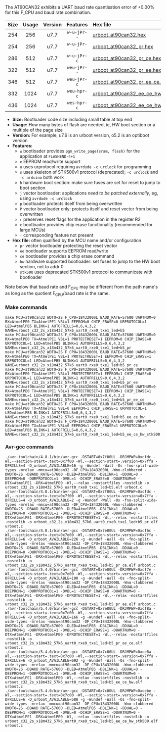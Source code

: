 The AT90CAN32 exhibits a UART baud rate quantisation error of +0.00% for this F_CPU and baud rate combination.

|Size|Usage|Version|Features|Hex file|
|:-:|:-:|:-:|:-:|:--|
|254|256|u7.7|`w-u-jPr--`|[urboot_at90can32.hex](https://raw.githubusercontent.com/stefanrueger/urboot.hex/main/u7.7/cores/megacore/at90can32/watchdog_2_s/external_oscillator/18432000_hz/57600_baud/uart0_rxe0_txe1/led%2Bb5/urboot_at90can32.hex)|
|254|256|u7.7|`w-u-jPr--`|[urboot_at90can32_pr.hex](https://raw.githubusercontent.com/stefanrueger/urboot.hex/main/u7.7/cores/megacore/at90can32/watchdog_2_s/external_oscillator/18432000_hz/57600_baud/uart0_rxe0_txe1/led%2Bb5/urboot_at90can32_pr.hex)|
|286|512|u7.7|`w-u-jPr-c`|[urboot_at90can32_pr_ce.hex](https://raw.githubusercontent.com/stefanrueger/urboot.hex/main/u7.7/cores/megacore/at90can32/watchdog_2_s/external_oscillator/18432000_hz/57600_baud/uart0_rxe0_txe1/led%2Bb5/urboot_at90can32_pr_ce.hex)|
|322|512|u7.7|`weu-jPr--`|[urboot_at90can32_pr_ee.hex](https://raw.githubusercontent.com/stefanrueger/urboot.hex/main/u7.7/cores/megacore/at90can32/watchdog_2_s/external_oscillator/18432000_hz/57600_baud/uart0_rxe0_txe1/led%2Bb5/urboot_at90can32_pr_ee.hex)|
|346|512|u7.7|`weu-jPr-c`|[urboot_at90can32_pr_ee_ce.hex](https://raw.githubusercontent.com/stefanrueger/urboot.hex/main/u7.7/cores/megacore/at90can32/watchdog_2_s/external_oscillator/18432000_hz/57600_baud/uart0_rxe0_txe1/led%2Bb5/urboot_at90can32_pr_ee_ce.hex)|
|332|1024|u7.7|`weu-hpr-c`|[urboot_at90can32_ee_ce_hw.hex](https://raw.githubusercontent.com/stefanrueger/urboot.hex/main/u7.7/cores/megacore/at90can32/watchdog_2_s/external_oscillator/18432000_hz/57600_baud/uart0_rxe0_txe1/led%2Bb5/urboot_at90can32_ee_ce_hw.hex)|
|436|1024|u7.7|`wes-hpr-c`|[urboot_at90can32_ee_ce_hw_stk500.hex](https://raw.githubusercontent.com/stefanrueger/urboot.hex/main/u7.7/cores/megacore/at90can32/watchdog_2_s/external_oscillator/18432000_hz/57600_baud/uart0_rxe0_txe1/led%2Bb5/urboot_at90can32_ee_ce_hw_stk500.hex)|

- **Size:** Bootloader code size including small table at top end
- **Usage:** How many bytes of flash are needed, ie, HW boot section or a multiple of the page size
- **Version:** For example, u7.6 is an urboot version, o5.2 is an optiboot version
- **Features:**
  + `w` bootloader provides `pgm_write_page(sram, flash)` for the application at `FLASHEND-4+1`
  + `e` EEPROM read/write support
  + `u` uses urprotocol requiring `avrdude -c urclock` for programming
  + `s` uses skeleton of STK500v1 protocol (deprecated); `-c urclock` and `-c arduino` both work
  + `h` hardware boot section: make sure fuses are set for reset to jump to boot section
  + `j` vector bootloader: applications *need to be patched externally*, eg, using `avrdude -c urclock`
  + `p` bootloader protects itself from being overwritten
  + `P` vector bootloader only: protects itself and reset vector from being overwritten
  + `r` preserves reset flags for the application in the register R2
  + `c` bootloader provides chip erase functionality (recommended for large MCUs)
  + `-` corresponding feature not present
- **Hex file:** often qualified by the MCU name and/or configuration
  + `pr` vector bootloader protecting the reset vector
  + `ee` bootloader supports EEPROM read/write
  + `ce` bootloader provides a chip erase command
  + `hw` hardware supported bootloader: set fuses to jump to the HW boot section, not to addr 0
  + `stk500` uses deprecated STK500v1 protocol to communicate with bootloader


Note below that baud rate and F<sub>CPU</sub> may be different from the path name's as long as the quotient F<sub>CPU</sub>/baud rate is the same.

### Make commands
```
make MCU=at90can32 WDTO=2S F_CPU=18432000L BAUD_RATE=57600 UARTNUM=0 RX=AtmelPE0 TX=AtmelPE1 VBL=1 EEPROM=0 CHIP_ERASE=0 URPROTOCOL=1 LED=AtmelPB5 BLINK=1 AUTOFRILLS=0,6,4,3,2 NAME=urboot_c32_2s_x18m432_57k6_uart0_rxe0_txe1_led+b5
make MCU=at90can32 WDTO=2S F_CPU=18432000L BAUD_RATE=57600 UARTNUM=0 RX=AtmelPE0 TX=AtmelPE1 VBL=1 PROTECTRESET=1 EEPROM=0 CHIP_ERASE=0 URPROTOCOL=1 LED=AtmelPB5 BLINK=1 AUTOFRILLS=0,6,4,3,2 NAME=urboot_c32_2s_x18m432_57k6_uart0_rxe0_txe1_led+b5_pr
make MCU=at90can32 WDTO=2S F_CPU=18432000L BAUD_RATE=57600 UARTNUM=0 RX=AtmelPE0 TX=AtmelPE1 VBL=1 PROTECTRESET=1 EEPROM=0 CHIP_ERASE=1 URPROTOCOL=1 LED=AtmelPB5 BLINK=1 AUTOFRILLS=0,6,4,3,2 NAME=urboot_c32_2s_x18m432_57k6_uart0_rxe0_txe1_led+b5_pr_ce
make MCU=at90can32 WDTO=2S F_CPU=18432000L BAUD_RATE=57600 UARTNUM=0 RX=AtmelPE0 TX=AtmelPE1 VBL=1 PROTECTRESET=1 EEPROM=1 CHIP_ERASE=0 URPROTOCOL=1 LED=AtmelPB5 BLINK=1 AUTOFRILLS=0,6,4,3,2 NAME=urboot_c32_2s_x18m432_57k6_uart0_rxe0_txe1_led+b5_pr_ee
make MCU=at90can32 WDTO=2S F_CPU=18432000L BAUD_RATE=57600 UARTNUM=0 RX=AtmelPE0 TX=AtmelPE1 VBL=1 PROTECTRESET=1 EEPROM=1 CHIP_ERASE=1 URPROTOCOL=1 LED=AtmelPB5 BLINK=1 AUTOFRILLS=0,6,4,3,2 NAME=urboot_c32_2s_x18m432_57k6_uart0_rxe0_txe1_led+b5_pr_ee_ce
make MCU=at90can32 WDTO=2S F_CPU=18432000L BAUD_RATE=57600 UARTNUM=0 RX=AtmelPE0 TX=AtmelPE1 VBL=0 EEPROM=1 CHIP_ERASE=1 URPROTOCOL=1 LED=AtmelPB5 BLINK=1 AUTOFRILLS=0,6,4,3,2 NAME=urboot_c32_2s_x18m432_57k6_uart0_rxe0_txe1_led+b5_ee_ce_hw
make MCU=at90can32 WDTO=2S F_CPU=18432000L BAUD_RATE=57600 UARTNUM=0 RX=AtmelPE0 TX=AtmelPE1 VBL=0 EEPROM=1 CHIP_ERASE=1 URPROTOCOL=0 LED=AtmelPB5 BLINK=1 AUTOFRILLS=0,6,4,3,2 NAME=urboot_c32_2s_x18m432_57k6_uart0_rxe0_txe1_led+b5_ee_ce_hw_stk500
```

### Avr-gcc commands
```
./avr-toolchain/4.8.1/bin/avr-gcc -DSTART=0x7f00UL -DRJMPWP=0xcfdc -Wl,--section-start=.text=0x7f00 -Wl,--section-start=.version=0x7ffa -DFRILLS=4 -D_urboot_AVAILABLE=16 -g -Wundef -Wall -Os -fno-split-wide-types -mrelax -mmcu=at90can32 -DF_CPU=18432000L -Wno-clobbered -DWDTO=2S -DBAUD_RATE=57600 -DLED=AtmelPB5 -DBLINK=1 -DDUAL=0 -DEEPROM=0 -DURPROTOCOL=1 -DVBL=1 -DCHIP_ERASE=0 -DUARTNUM=0 -DTX=AtmelPE1 -DRX=AtmelPE0 -Wl,--relax -nostartfiles -nostdlib -o urboot_c32_2s_x18m432_57k6_uart0_rxe0_txe1_led+b5.elf urboot.c
./avr-toolchain/4.8.1/bin/avr-gcc -DSTART=0x7f00UL -DRJMPWP=0xcfdc -Wl,--section-start=.text=0x7f00 -Wl,--section-start=.version=0x7ffa -DFRILLS=4 -D_urboot_AVAILABLE=2 -g -Wundef -Wall -Os -fno-split-wide-types -mrelax -mmcu=at90can32 -DF_CPU=18432000L -Wno-clobbered -DWDTO=2S -DBAUD_RATE=57600 -DLED=AtmelPB5 -DBLINK=1 -DDUAL=0 -DEEPROM=0 -DURPROTOCOL=1 -DVBL=1 -DCHIP_ERASE=0 -DUARTNUM=0 -DTX=AtmelPE1 -DRX=AtmelPE0 -DPROTECTRESET=1 -Wl,--relax -nostartfiles -nostdlib -o urboot_c32_2s_x18m432_57k6_uart0_rxe0_txe1_led+b5_pr.elf urboot.c
./avr-toolchain/4.8.1/bin/avr-gcc -DSTART=0x7e00UL -DRJMPWP=0xcf6c -Wl,--section-start=.text=0x7e00 -Wl,--section-start=.version=0x7ffa -DFRILLS=6 -D_urboot_AVAILABLE=226 -g -Wundef -Wall -Os -fno-split-wide-types -mrelax -mmcu=at90can32 -DF_CPU=18432000L -Wno-clobbered -DWDTO=2S -DBAUD_RATE=57600 -DLED=AtmelPB5 -DBLINK=1 -DDUAL=0 -DEEPROM=0 -DURPROTOCOL=1 -DVBL=1 -DCHIP_ERASE=1 -DUARTNUM=0 -DTX=AtmelPE1 -DRX=AtmelPE0 -DPROTECTRESET=1 -Wl,--relax -nostartfiles -nostdlib -o urboot_c32_2s_x18m432_57k6_uart0_rxe0_txe1_led+b5_pr_ce.elf urboot.c
./avr-toolchain/5.4.0/bin/avr-gcc -DSTART=0x7e00UL -DRJMPWP=0xcf7e -Wl,--section-start=.text=0x7e00 -Wl,--section-start=.version=0x7ffa -DFRILLS=6 -D_urboot_AVAILABLE=190 -g -Wundef -Wall -Os -fno-split-wide-types -mrelax -mmcu=at90can32 -DF_CPU=18432000L -Wno-clobbered -DWDTO=2S -DBAUD_RATE=57600 -DLED=AtmelPB5 -DBLINK=1 -DDUAL=0 -DEEPROM=1 -DURPROTOCOL=1 -DVBL=1 -DCHIP_ERASE=0 -DUARTNUM=0 -DTX=AtmelPE1 -DRX=AtmelPE0 -DPROTECTRESET=1 -Wl,--relax -nostartfiles -nostdlib -o urboot_c32_2s_x18m432_57k6_uart0_rxe0_txe1_led+b5_pr_ee.elf urboot.c
./avr-toolchain/5.4.0/bin/avr-gcc -DSTART=0x7e00UL -DRJMPWP=0xcf8a -Wl,--section-start=.text=0x7e00 -Wl,--section-start=.version=0x7ffa -DFRILLS=6 -D_urboot_AVAILABLE=166 -g -Wundef -Wall -Os -fno-split-wide-types -mrelax -mmcu=at90can32 -DF_CPU=18432000L -Wno-clobbered -DWDTO=2S -DBAUD_RATE=57600 -DLED=AtmelPB5 -DBLINK=1 -DDUAL=0 -DEEPROM=1 -DURPROTOCOL=1 -DVBL=1 -DCHIP_ERASE=1 -DUARTNUM=0 -DTX=AtmelPE1 -DRX=AtmelPE0 -DPROTECTRESET=1 -Wl,--relax -nostartfiles -nostdlib -o urboot_c32_2s_x18m432_57k6_uart0_rxe0_txe1_led+b5_pr_ee_ce.elf urboot.c
./avr-toolchain/5.4.0/bin/avr-gcc -DSTART=0x7c00UL -DRJMPWP=0xce8a -Wl,--section-start=.text=0x7c00 -Wl,--section-start=.version=0x7ffa -DFRILLS=6 -D_urboot_AVAILABLE=692 -g -Wundef -Wall -Os -fno-split-wide-types -mrelax -mmcu=at90can32 -DF_CPU=18432000L -Wno-clobbered -DWDTO=2S -DBAUD_RATE=57600 -DLED=AtmelPB5 -DBLINK=1 -DDUAL=0 -DEEPROM=1 -DURPROTOCOL=1 -DVBL=0 -DCHIP_ERASE=1 -DUARTNUM=0 -DTX=AtmelPE1 -DRX=AtmelPE0 -Wl,--relax -nostartfiles -nostdlib -o urboot_c32_2s_x18m432_57k6_uart0_rxe0_txe1_led+b5_ee_ce_hw.elf urboot.c
./avr-toolchain/5.4.0/bin/avr-gcc -DSTART=0x7c00UL -DRJMPWP=0xcebe -Wl,--section-start=.text=0x7c00 -Wl,--section-start=.version=0x7ffa -DFRILLS=6 -D_urboot_AVAILABLE=588 -g -Wundef -Wall -Os -fno-split-wide-types -mrelax -mmcu=at90can32 -DF_CPU=18432000L -Wno-clobbered -DWDTO=2S -DBAUD_RATE=57600 -DLED=AtmelPB5 -DBLINK=1 -DDUAL=0 -DEEPROM=1 -DURPROTOCOL=0 -DVBL=0 -DCHIP_ERASE=1 -DUARTNUM=0 -DTX=AtmelPE1 -DRX=AtmelPE0 -Wl,--relax -nostartfiles -nostdlib -o urboot_c32_2s_x18m432_57k6_uart0_rxe0_txe1_led+b5_ee_ce_hw_stk500.elf urboot.c
```


